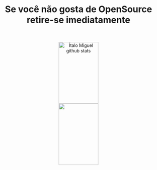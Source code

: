 <!-- <img width=100% src="https://capsule-render.vercel.app/api?type=waving&color=00bfbf&height=120&section=header"/> -->

<!-- <h1 align="center">Sempre foi mais fácil destruir do que criar. Spock</h1> -->
<h1 align="center">Se você não gosta de OpenSource retire-se imediatamente</h1>
<br />
<br />

<div align="center">  
  <img width="50%" height="195px" src="https://github-readme-stats.vercel.app/api?username=ItaloMiguel&show_icons=true&count_private=true&hide_border=true&title_color=00bfbf&icon_color=00bfbf&text_color=c9d1d9&bg_color=0d1117" alt="Ítalo Miguel github stats" /> 
  <img width="50%" height="195px" src="https://github-readme-stats.vercel.app/api/top-langs/?username=ItaloMiguel&layout=compact&hide_border=true&title_color=00bfbf&text_color=00bfbf&bg_color=0d1117" />
<!--    <img src="https://github-profile-trophy.vercel.app/?username=ItaloMiguel&theme=dracula&row=2&no-bg=true&column=3&margin-w=15&margin-h=15" /> -->
</div>

<!-- <img width=100% src="https://capsule-render.vercel.app/api?type=waving&color=00bfbf&height=120&section=footer"/> -->


